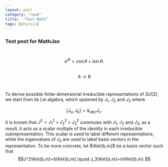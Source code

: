 ```yaml
---
layout: post
category: "read"
title:  "Test Math"
tags: [physics]
---
```

### Test post for MathJax
$\newcommand{\Ket}[1]{\left|#1\right>}$<br>
$$e^{i\theta}=\cos\theta+i\sin\theta.$$<br>
$$A\rightarrow B$$<br>
<!--more-->

To derive possible finite-dimensional irreducible representations of $SU\left(2\right)$, we start from its Lie algebra, which spanned by $J_1$, $J_2$ and $J_3$ where

$$\left[J_a,J_b\right]=i\epsilon_{abc}J_c.$$

It is known that $J^2=J_1^2+J_2^2+J_3^2$ commutes with $J_1$, $J_2$ and $J_3$; as a result, it acts as a scalar multiple of the identity in each irreducible subrepresentation. This scalar is used to label different representations, while the eigenvalues of $J_3$ are used to label basis vectors in the representation. To be more concrete, let $\Ket{b,m}$ be a basis vector such that
$$J^2\Ket{b,m}=b\Ket{b,m},\quad J_3\Ket{b,m}=m\Ket{b,m}.$$